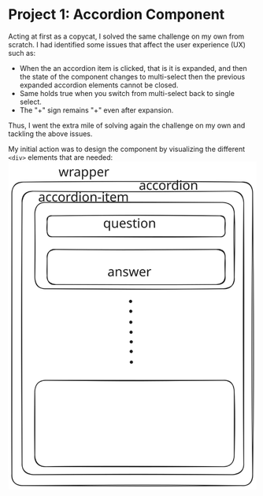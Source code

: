 # Project 1: Accordion Component

Acting at first as a copycat, I solved the same challenge on my own from scratch.
I had identified some issues that affect the user experience (UX) such as:
- When the an accordion item is clicked, that is it is expanded, and then the state of the component changes to multi-select then the previous expanded accordion elements cannot be closed.
- Same holds true when you switch from multi-select back to single select.
- The "+" sign remains "+" even after expansion.

Thus, I went the extra mile of solving again the challenge on my own and tackling the above issues.

My initial action was to design the component by visualizing the different `<div>` elements that are needed:
![](./accordion-component.svg)